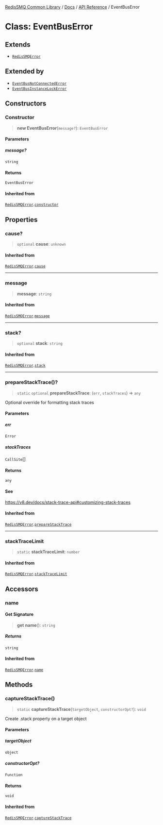 [RedisSMQ Common Library](../../../README.md) / [Docs](../../README.md) / [API Reference](../README.md) / EventBusError

# Class: EventBusError

## Extends

- [`RedisSMQError`](RedisSMQError.md)

## Extended by

- [`EventBusNotConnectedError`](EventBusNotConnectedError.md)
- [`EventBusInstanceLockError`](EventBusInstanceLockError.md)

## Constructors

### Constructor

> **new EventBusError**(`message?`): `EventBusError`

#### Parameters

##### message?

`string`

#### Returns

`EventBusError`

#### Inherited from

[`RedisSMQError`](RedisSMQError.md).[`constructor`](RedisSMQError.md#constructor)

## Properties

### cause?

> `optional` **cause**: `unknown`

#### Inherited from

[`RedisSMQError`](RedisSMQError.md).[`cause`](RedisSMQError.md#cause)

***

### message

> **message**: `string`

#### Inherited from

[`RedisSMQError`](RedisSMQError.md).[`message`](RedisSMQError.md#message)

***

### stack?

> `optional` **stack**: `string`

#### Inherited from

[`RedisSMQError`](RedisSMQError.md).[`stack`](RedisSMQError.md#stack)

***

### prepareStackTrace()?

> `static` `optional` **prepareStackTrace**: (`err`, `stackTraces`) => `any`

Optional override for formatting stack traces

#### Parameters

##### err

`Error`

##### stackTraces

`CallSite`[]

#### Returns

`any`

#### See

https://v8.dev/docs/stack-trace-api#customizing-stack-traces

#### Inherited from

[`RedisSMQError`](RedisSMQError.md).[`prepareStackTrace`](RedisSMQError.md#preparestacktrace)

***

### stackTraceLimit

> `static` **stackTraceLimit**: `number`

#### Inherited from

[`RedisSMQError`](RedisSMQError.md).[`stackTraceLimit`](RedisSMQError.md#stacktracelimit)

## Accessors

### name

#### Get Signature

> **get** **name**(): `string`

##### Returns

`string`

#### Inherited from

[`RedisSMQError`](RedisSMQError.md).[`name`](RedisSMQError.md#name)

## Methods

### captureStackTrace()

> `static` **captureStackTrace**(`targetObject`, `constructorOpt?`): `void`

Create .stack property on a target object

#### Parameters

##### targetObject

`object`

##### constructorOpt?

`Function`

#### Returns

`void`

#### Inherited from

[`RedisSMQError`](RedisSMQError.md).[`captureStackTrace`](RedisSMQError.md#capturestacktrace)
